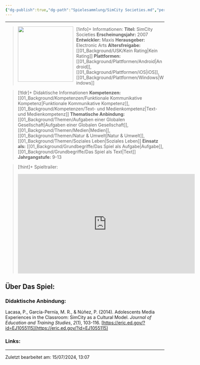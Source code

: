 ```yaml
---
{"dg-publish":true,"dg-path":"Spielesammlung/SimCity Societies.md","permalink":"/spielesammlung/sim-city-societies/","noteIcon":"1"}
---
```


---
>[!info]+ Informationen:
><img src="https://assetsio.gnwcdn.com/co1ufe.jpg?width=1200&height=1200&fit=bounds&quality=70&format=jpg&auto=webp" style="float:left;height:175px;padding-right:10px">**Titel:** SimCity Societies
>**Erscheinungsjahr:** 2007
>**Entwickler:** Maxis
>**Herausgeber:** Electronic Arts
>**Altersfreigabe:** [[01_Background/USK/Kein Rating\|Kein Rating]]
>**Plattformen:** [[01_Background/Plattformen/Android\|Android]],[[01_Background/Plattformen/iOS\|iOS]],[[01_Background/Plattformen/Windows\|Windows]]

>[!tldr]+ Didaktische Informationen
>**Kompetenzen:** [[01_Background/Kompetenzen/Funktionale Kommunikative Kompetenz\|Funktionale Kommunikative Kompetenz]],[[01_Background/Kompetenzen/Text- und Medienkompetenz\|Text- und Medienkompetenz]]
>**Thematische Anbindung:** [[01_Background/Themen/Aufgaben einer Globalen Gesellschaft\|Aufgaben einer Globalen Gesellschaft]],[[01_Background/Themen/Medien\|Medien]],[[01_Background/Themen/Natur & Umwelt\|Natur & Umwelt]],[[01_Background/Themen/Soziales Leben\|Soziales Leben]]
>**Einsatz als:** [[01_Background/Grundbegriffe/Das Spiel als Aufgabe\|Aufgabe]],[[01_Background/Grundbegriffe/Das Spiel als Text\|Text]]
>**Jahrgangstufe:** 9-13

>[!hint]+ Spieltrailer:
><iframe width="560" height="315" src="https://www.youtube.com/embed/oPc04vppofo?si=-hymN7yqEgetc1iM" title="YouTube video player" frameborder="0" allow="accelerometer; autoplay; clipboard-write; encrypted-media; gyroscope; picture-in-picture; web-share" referrerpolicy="strict-origin-when-cross-origin" allowfullscreen></iframe>


## Über Das Spiel:

### Didaktische Anbindung:
Lacasa, P., García-Pernía, M. R., & Núñez, P. (2014). Adolescents Media Experiences in the Classroom: SimCity as a Cultural Model. _Journal of Education and Training Studies_, _2_(1), 103-116. [https://eric.ed.gov/?id=EJ1055115](https://eric.ed.gov/?id=EJ1055115) 
### Links:

---
Zuletzt bearbeitet am: 15/07/2024, 13:07
